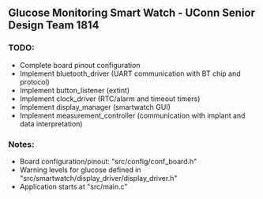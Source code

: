 ## Glucose Monitoring Smart Watch - UConn Senior Design Team 1814

### TODO:
- Complete board pinout configuration
- Implement bluetooth_driver (UART communication with BT chip and protocol)
- Implement button_listener (extint)
- Implement clock_driver (RTC/alarm and timeout timers)
- Implement display_manager (smartwatch GUI)
- Implement measurement_controller (communication with implant and data interpretation)

### Notes:
- Board configuration/pinout: "src/config/conf_board.h"
- Warning levels for glucose defined in "src/smartwatch/display\_driver/display_driver.h"
- Application starts at "src/main.c"
